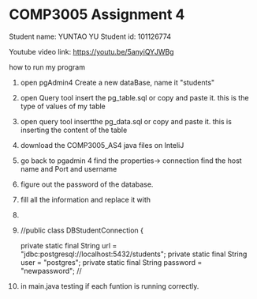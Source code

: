 # COMP3005 Assignment 4
Student name: YUNTAO YU  Student id: 101126774

Youtube video link: https://youtu.be/5anyiQYJWBg

how to run my program
1. open pgAdmin4     Create a new dataBase, name it "students"
2. open Query tool insert the pg_table.sql or copy and paste it.    this is the type of values of my table
3. open query tool insertthe pg_data.sql or copy and paste it.    this is inserting the content of the table
4. download the COMP3005_AS4 java files on InteliJ
5. go back to pgadmin 4    find the properties-> connection   find the host name and Port and username
6. figure out the password of the database.
7. fill all the information and replace it with
8.
9. //public class DBStudentConnection {

    private static final String url = "jdbc:postgresql://localhost:5432/students";
    private static final String user = "postgres";
    private static final String password = "newpassword";
   //

10. in main.java   testing if each funtion is running correctly. 
